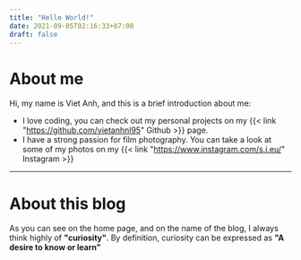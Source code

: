```yaml
---
title: "Hello World!"
date: 2021-09-05T02:16:33+07:00
draft: false
---
```



# About me

Hi, my name is Viet Anh, and this is a brief introduction about me:

- I love coding, you can check out my personal projects on my {{< link "https://github.com/vietanhnl95" Github >}} page.
- I have a strong passion for film photography. You can take a look at some of my photos on my {{< link "https://www.instagram.com/s.i.eu/" Instagram >}}   


****

# About this blog

As you can see on the home page, and on the name of the blog, I always think highly of **"curiosity"**. By definition, curiosity can be expressed as **"A desire to know or learn"**
